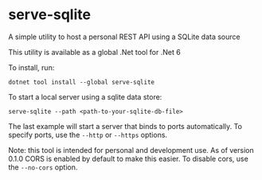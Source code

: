 # serve-sqlite
A simple utility to host a personal REST API using a SQLite data source

This utility is available as a global .Net tool for .Net 6

To install, run:
```
dotnet tool install --global serve-sqlite
```

To start a local server using a sqlite data store:
```
serve-sqlite --path <path-to-your-sqlite-db-file>
```

The last example will start a server that binds to ports automatically.  To specify ports, use the `--http` or `--https` options.

Note: this tool is intended for personal and development use.  As of version 0.1.0 CORS is enabled by default to make this easier.  To disable cors, use the `--no-cors` option.  
